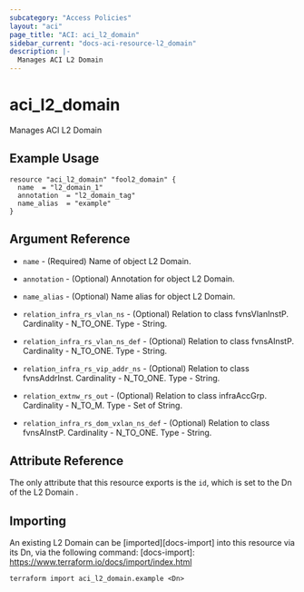 ```yaml
---
subcategory: "Access Policies"
layout: "aci"
page_title: "ACI: aci_l2_domain"
sidebar_current: "docs-aci-resource-l2_domain"
description: |-
  Manages ACI L2 Domain
---
```


# aci_l2_domain #
Manages ACI L2 Domain

## Example Usage ##

```hcl
resource "aci_l2_domain" "fool2_domain" {
  name  = "l2_domain_1"
  annotation  = "l2_domain_tag"
  name_alias  = "example"
}
```
## Argument Reference ##
* `name` - (Required) Name of object L2 Domain.
* `annotation` - (Optional) Annotation for object L2 Domain.
* `name_alias` - (Optional) Name alias for object L2 Domain.

* `relation_infra_rs_vlan_ns` - (Optional) Relation to class fvnsVlanInstP. Cardinality - N_TO_ONE. Type - String.
                
* `relation_infra_rs_vlan_ns_def` - (Optional) Relation to class fvnsAInstP. Cardinality - N_TO_ONE. Type - String.
                
* `relation_infra_rs_vip_addr_ns` - (Optional) Relation to class fvnsAddrInst. Cardinality - N_TO_ONE. Type - String.
                
* `relation_extnw_rs_out` - (Optional) Relation to class infraAccGrp. Cardinality - N_TO_M. Type - Set of String.
                
* `relation_infra_rs_dom_vxlan_ns_def` - (Optional) Relation to class fvnsAInstP. Cardinality - N_TO_ONE. Type - String.
                


## Attribute Reference

The only attribute that this resource exports is the `id`, which is set to the Dn of the L2 Domain .

## Importing ##

An existing L2 Domain can be [imported][docs-import] into this resource via its Dn, via the following command:
[docs-import]: https://www.terraform.io/docs/import/index.html


```
terraform import aci_l2_domain.example <Dn>
```
